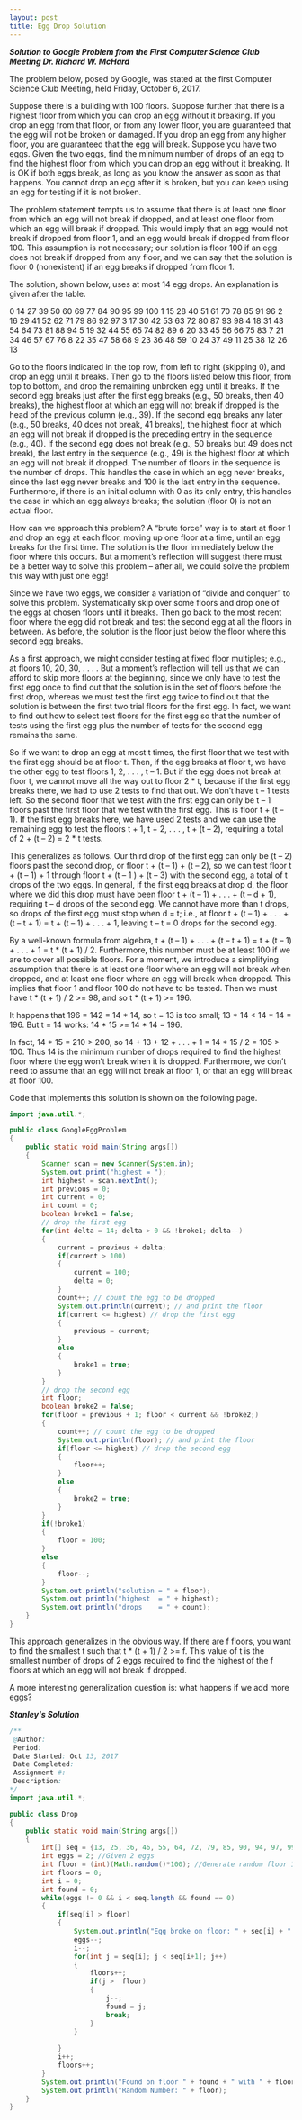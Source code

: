 ```yaml
---
layout: post
title: Egg Drop Solution
---
```

***Solution to Google Problem from the First Computer Science Club Meeting
Dr. Richard W. McHard***

The problem below, posed by Google, was stated at the first Computer Science Club Meeting, held Friday, October 6, 2017.

Suppose there is a building with 100 floors.  Suppose further that there is a highest floor from which you can drop an egg without it breaking.  If you drop an egg from that floor, or from any lower floor, you are guaranteed that the egg will not be broken or damaged.  If you drop an egg from any higher floor, you are guaranteed that the egg will break.  Suppose you have two eggs.  Given the two eggs, find the minimum number of drops of an egg to find the highest floor from which you can drop an egg without it breaking.  It is OK if both eggs break, as long as you know the answer as soon as that happens.  You cannot drop an egg after it is broken, but you can keep using an egg for testing if it is not broken.

The problem statement tempts us to assume that there is at least one floor from which an egg will not break if dropped, and at least one floor from which an egg will break if dropped.  This would imply that an egg would not break if dropped from floor 1, and an egg would break if dropped from floor 100.  This assumption is not necessary; our solution is floor 100 if an egg does not break if dropped from any floor, and we can say that the solution is floor 0 (nonexistent) if an egg breaks if dropped from floor 1.

The solution, shown below, uses at most 14 egg drops.  An explanation is given after the table.

0	14	27	39	50	60	69	77	84	90	95	99	100
	1	15	28	40	51	61	70	78	85	91	96
	2	16	29	41	52	62	71	79	86	92	97
	3	17	30	42	53	63	72	80	87	93	98
	4	18	31	43	54	64	73	81	88	94
	5	19	32	44	55	65	74	82	89
	6	20	33	45	56	66	75	83
	7	21	34	46	57	67	76
	8	22	35	47	58	68
	9	23	36	48	59
	10	24	37	49
	11	25	38
	12	26
	13

Go to the floors indicated in the top row, from left to right (skipping 0), and drop an egg until it breaks.  Then go to the floors listed below this floor, from top to bottom, and drop the remaining unbroken egg until it breaks.  If the second egg breaks just after the first egg breaks (e.g., 50 breaks, then 40 breaks), the highest floor at which an egg will not break if dropped is the head of the previous column (e.g., 39).  If the second egg breaks any later (e.g., 50 breaks, 40 does not break, 41 breaks), the highest floor at which an egg will not break if dropped is the preceding entry in the sequence (e.g., 40).  If the second egg does not break (e.g., 50 breaks but 49 does not break), the last entry in the sequence (e.g., 49) is the highest floor at which an egg will not break if dropped.  The number of floors in the sequence is the number of drops.  This handles the case in which an egg never breaks, since the last egg never breaks and 100 is the last entry in the sequence.  Furthermore, if there is an initial column with 0 as its only entry, this handles the case in which an egg always breaks; the solution (floor 0) is not an actual floor.

How can we approach this problem?  A “brute force” way is to start at floor 1 and drop an egg at each floor, moving up one floor at a time, until an egg breaks for the first time.  The solution is the floor immediately below the floor where this occurs.  But a moment’s reflection will suggest there must be a better way to solve this problem – after all, we could solve the problem this way with just one egg!

Since we have two eggs, we consider a variation of “divide and conquer” to solve this problem.  Systematically skip over some floors and drop one of the eggs at chosen floors until it breaks.  Then go back to the most recent floor where the egg did not break and test the second egg at all the floors in between.  As before, the solution is the floor just below the floor where this second egg breaks.

As a first approach, we might consider testing at fixed floor multiples; e.g., at floors 10, 20, 30, . . . .  But a moment’s reflection will tell us that we can afford to skip more floors at the beginning, since we only have to test the first egg once to find out that the solution is in the set of floors before the first drop, whereas we must test the first egg twice to find out that the solution is between the first two trial floors for the first egg.  In fact, we want to find out how to select test floors for the first egg so that the number of tests using the first egg plus the number of tests for the second egg remains the same.

So if we want to drop an egg at most t times, the first floor that we test with the first egg should be at floor t.  Then, if the egg breaks at floor t, we have the other egg to test floors 1, 2, . . . , t – 1.  But if the egg does not break at floor t, we cannot move all the way out to floor 2 * t, because if the first egg breaks there, we had to use 2 tests to find that out.  We don’t have t – 1 tests left.  So the second floor that we test with the first egg can only be t – 1 floors past the first floor that we test with the first egg.  This is floor t + (t – 1).  If the first egg breaks here, we have used 2 tests and we can use the remaining egg to test the floors t + 1, t + 2, . . . , t + (t – 2), requiring a total of 2 + (t – 2) = 2 * t tests.

This generalizes as follows.  Our third drop of the first egg can only be (t – 2) floors past the second drop, or floor t + (t – 1) + (t – 2), so we can test floor t + (t – 1) + 1 through floor t + (t – 1 ) + (t – 3) with the second egg, a total of t drops of the two eggs.  In general, if the first egg breaks at drop d, the floor where we did this drop must have been floor t + (t – 1) + . . . + (t – d + 1), requiring t – d drops of the second egg.  We cannot have more than t drops, so drops of the first egg must stop when d = t; i.e., at floor t + (t – 1) + . . . + (t – t + 1) = t + (t – 1) +  . . . + 1, leaving t – t = 0 drops for the second egg.

By a well-known formula from algebra, t + (t – 1) + . . . + (t – t + 1) = t + (t – 1) +  . . . + 1 = t * (t + 1) / 2.  Furthermore, this number must be at least 100 if we are to cover all possible floors.  For a moment, we introduce a simplifying assumption that there is at least one floor where an egg will not break when dropped, and at least one floor where an egg will break when dropped.  This implies that floor 1 and floor 100 do not have to be tested.  Then we must have t * (t + 1) / 2 >= 98, and so t * (t + 1) >= 196.

It happens that 196 = 142 = 14 * 14, so t = 13 is too small; 13 * 14 < 14 * 14 = 196.  But t = 14 works:
14 * 15 >= 14 * 14 = 196.

In fact, 14 * 15 = 210 > 200, so 14 + 13 + 12 + . . . + 1 = 14 * 15 / 2 = 105 > 100.  Thus 14 is the minimum number of drops required to find the highest floor where the egg won’t break when it is dropped.  Furthermore, we don’t need to assume that an egg will not break at floor 1, or that an egg will break at floor 100.

Code that implements this solution is shown on the following page.
```java
import java.util.*;

public class GoogleEggProblem
{
	public static void main(String args[]) 
	{
		Scanner scan = new Scanner(System.in);
		System.out.print("highest = ");
		int highest = scan.nextInt();
		int previous = 0;
		int current = 0;
		int count = 0;
		boolean broke1 = false;
		// drop the first egg
		for(int delta = 14; delta > 0 && !broke1; delta--)
		{
			current = previous + delta;
			if(current > 100)
			{
				current = 100;
				delta = 0;
			}
			count++; // count the egg to be dropped
			System.out.println(current); // and print the floor
			if(current <= highest) // drop the first egg
			{
				previous = current;
			}
			else
			{
				broke1 = true;
			}
		}
		// drop the second egg
		int floor;
		boolean broke2 = false;
		for(floor = previous + 1; floor < current && !broke2;)
		{
			count++; // count the egg to be dropped
			System.out.println(floor); // and print the floor
			if(floor <= highest) // drop the second egg
			{
				floor++;
			}
			else
			{
				broke2 = true;
			}
		}
		if(!broke1)
		{
			floor = 100;
		}
		else
		{
			floor--;
		}
		System.out.println("solution = " + floor);
		System.out.println("highest  = " + highest);
		System.out.println("drops    = " + count);
	}
}
```
This approach generalizes in the obvious way.  If there are f floors, you want to find the smallest t such that t * (t + 1) / 2 >= f.  This value of t is the smallest number of drops of 2 eggs required to find the highest of the f floors at which an egg will not break if dropped.

A more interesting generalization question is:  what happens if we add more eggs?

***Stanley's Solution***
```java
/**
 @Author:
 Period:
 Date Started: Oct 13, 2017
 Date Completed:
 Assignment #:
 Description:
*/
import java.util.*;

public class Drop 
{
	public static void main(String args[])  
	{
		int[] seq = {13, 25, 36, 46, 55, 64, 72, 79, 85, 90, 94, 97, 99, 100}; //Hard coded sequence
		int eggs = 2; //Given 2 eggs
		int floor = (int)(Math.random()*100); //Generate random floor 1-100
		int floors = 0;
		int i = 0;
		int found = 0;
		while(eggs != 0 && i < seq.length && found == 0)
		{
			if(seq[i] > floor)
			{
				System.out.println("Egg broke on floor: " + seq[i] + " One Egg left");
				eggs--;
				i--;
				for(int j = seq[i]; j < seq[i+1]; j++)
				{
					floors++;
					if(j >  floor)
					{
						j--;
						found = j;
						break;
					}
				}
				
			}
			i++;
			floors++;
		}
		System.out.println("Found on floor " + found + " with " + floors + " amount of drops");	
		System.out.println("Random Number: " + floor);	
	}
}
```

